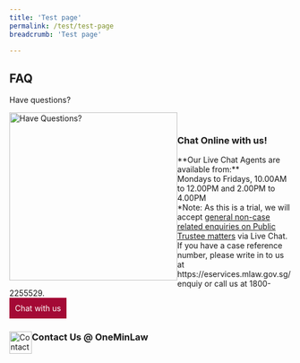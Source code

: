 ```yaml
---
title: 'Test page'
permalink: /test/test-page
breadcrumb: 'Test page'

---
```


FAQ
---

Have questions?

<div class="image">
  <a href="https://va.ecitizen.gov.sg/cfp/customerPages/mlaw/explorefaq.aspx"><img src="/images/mlaw-faq.png/" title="Have Questions?" alt="Have Questions?" style="width: 300px; float: left;"></a>
</div><br>

<div class="paragraphs">
   <h3>Chat Online with us!</h3>
     **Our Live Chat Agents are available from:**<br>
Mondays to Fridays, 10.00AM to 12.00PM and 2.00PM to 4.00PM
<br>
*Note: As this is a trial, we will accept <u>general non-case related enquiries on Public Trustee matters</u> via Live Chat. If you have a case reference number, please write in to us at https://eservices.mlaw.gov.sg/enquiy or call us at 1800-2255529.<br>
<a href="https://static.zdassets.com/web_widget/latest/liveChat.html?v=10#key=flexanswer1659.zendesk.com" target="_blank" style="display:inline-block;padding:10px;color:#fff;background:#a40935;text-decoration:none">Chat with us</a>
</div>


<div class="paragraphs">
   <a href="https://eservices.mlaw.gov.sg/enquiry/">
   <img style="float:left; width: 40px;" src="/images/enq.png/" title="Contact Us" alt="Contact Us"></a>
   <div class="content-heading">
   <h3> Contact Us @ OneMinLaw</h3>
  </div>
</div>


<!--
<div class="row">
  <div class="col">
    <h2>Open <b>multiple</b></h2>
    <div class="tabs">
      <div class="tab">
        <input type="checkbox" id="chck1">
        <label class="tab-label" for="chck1">Item 1</label>
        <div class="tab-content">
          Lorem ipsum dolor sit amet consectetur, adipisicing elit. Ipsum, reiciendis!
          <br><b>Testing text</b>
          <li>bullet 1</li>
          <li>bullet 2</li>
        </div>
      </div>
      <div class="tab">
        <input type="checkbox" id="chck2">
        <label class="tab-label" for="chck2">Item 2</label>
        <div class="tab-content">
          Lorem ipsum dolor sit amet consectetur adipisicing elit. A, in!
        </div>
      </div>
    </div>
  </div>
  </div>
 
</div>
-->
